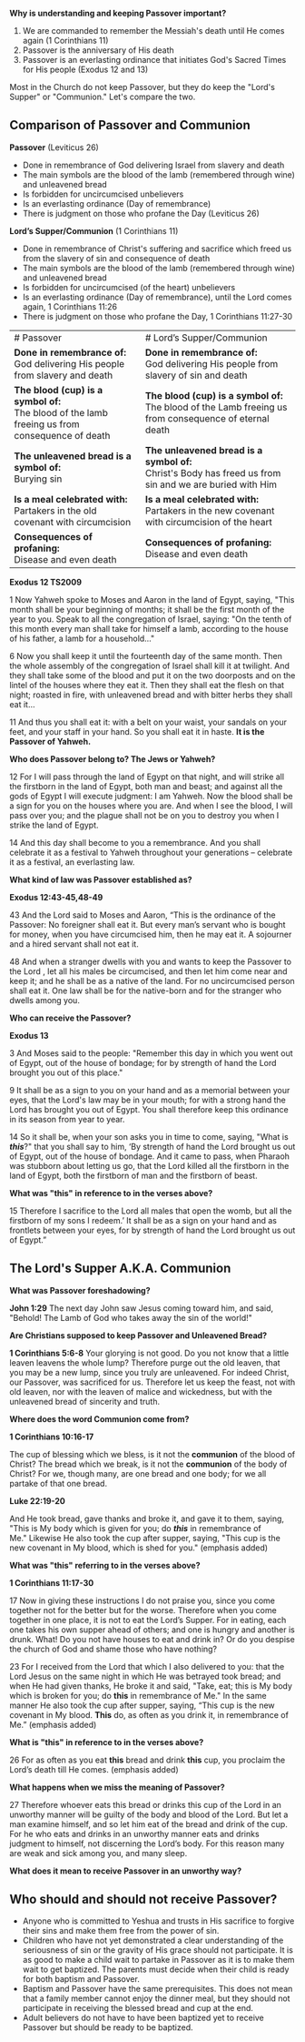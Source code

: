 **Why is understanding and keeping Passover important?**

1. We are commanded to remember the Messiah's death until He comes again (1 Corinthians 11)
2. Passover is the anniversary of His death
3. Passover is an everlasting ordinance that initiates God's Sacred Times for His people (Exodus 12 and 13)

Most in the Church do not keep Passover, but they do keep the "Lord's Supper" or "Communion." Let's compare the two.

## Comparison of Passover and Communion

**Passover** (Leviticus 26)

- Done in remembrance of God delivering Israel from slavery and death
- The main symbols are the blood of the lamb (remembered through wine) and unleavened bread
- Is forbidden for uncircumcised unbelievers
- Is an everlasting ordinance (Day of remembrance)
- There is judgment on those who profane the Day (Leviticus 26)

**Lord’s Supper/Communion** (1 Corinthians 11)

- Done in remembrance of Christ's suffering and sacrifice which freed us from the slavery of sin and consequence of death
- The main symbols are the blood of the lamb (remembered through wine) and unleavened bread
- Is forbidden for uncircumcised (of the heart) unbelievers
- Is an everlasting ordinance (Day of remembrance), until the Lord comes again, 1 Corinthians 11:26
- There is judgment on those who profane the Day, 1 Corinthians 11:27-30

|                                                                                                   |                                                                                                            |
| ------------------------------------------------------------------------------------------------- | ---------------------------------------------------------------------------------------------------------- |
| # Passover                                                                                        | # Lord’s Supper/Communion                                                                                  |
| **Done in remembrance of:**<br>God delivering His people from slavery and death                   | **Done in remembrance of:**<br>God delivering His people from slavery of sin and death                     |
| **The blood (cup) is a symbol of:**<br>The blood of the lamb freeing us from consequence of death | **The blood (cup) is a symbol of:**<br>The blood of the Lamb freeing us from consequence of eternal death  |
| **The unleavened bread is a symbol of:**<br>Burying sin                                           | **The unleavened bread is a symbol of:**<br>Christ's Body has freed us from sin and we are buried with Him |
| **Is a meal celebrated with:**<br>Partakers in the old covenant with circumcision                 | **Is a meal celebrated with:**<br>Partakers in the new covenant with circumcision of the heart             |
| **Consequences of profaning:**<br>Disease and even death                                          | **Consequences of profaning:**<br>Disease and even death                                                   |

**Exodus 12 TS2009**

1 Now Yahweh spoke to Moses and Aaron in the land of Egypt, saying, "This month shall be your beginning of months; it shall be the first month of the year to you. Speak to all the congregation of Israel, saying: "On the tenth of this month every man shall take for himself a lamb, according to the house of his father, a lamb for a household…"

6 Now you shall keep it until the fourteenth day of the same month. Then the whole assembly of the congregation of Israel shall kill it at twilight. And they shall take some of the blood and put it on the two doorposts and on the lintel of the houses where they eat it. Then they shall eat the flesh on that night; roasted in fire, with unleavened bread and with bitter herbs they shall eat it…

11 And thus you shall eat it: with a belt on your waist, your sandals on your feet, and your staff in your hand. So you shall eat it in haste. **It is the Passover of Yahweh.**

**Who does Passover belong to? The Jews or Yahweh?**

12 For I will pass through the land of Egypt on that night, and will strike all the firstborn in the land of Egypt, both man and beast; and against all the gods of Egypt I will execute judgment: I am Yahweh. Now the blood shall be a sign for you on the houses where you are. And when I see the blood, I will pass over you; and the plague shall not be on you to destroy you when I strike the land of Egypt.

14 And this day shall become to you a remembrance. And you shall celebrate it as a festival to Yahweh throughout your generations – celebrate it as a festival, an everlasting law.

**What kind of law was Passover established as?**

**Exodus 12:43-45,48-49**

43 And the Lord said to Moses and Aaron, “This is the ordinance of the Passover: No foreigner shall eat it. But every man’s servant who is bought for money, when you have circumcised him, then he may eat it. A sojourner and a hired servant shall not eat it.

48 And when a stranger dwells with you and wants to keep the Passover to the Lord , let all his males be circumcised, and then let him come near and keep it; and he shall be as a native of the land. For no uncircumcised person shall eat it. One law shall be for the native-born and for the stranger who dwells among you.

**Who can receive the Passover?**

**Exodus 13**

3 And Moses said to the people: "Remember this day in which you went out of Egypt, out of the house of bondage; for by strength of hand the Lord brought you out of this place."

9 It shall be as a sign to you on your hand and as a memorial between your eyes, that the Lord's law may be in your mouth; for with a strong hand the Lord has brought you out of Egypt. You shall therefore keep this ordinance in its season from year to year.

14 So it shall be, when your son asks you in time to come, saying, "What is ***this***?" that you shall say to him, ‘By strength of hand the Lord brought us out of Egypt, out of the house of bondage. And it came to pass, when Pharaoh was stubborn about letting us go, that the Lord killed all the firstborn in the land of Egypt, both the firstborn of man and the firstborn of beast.

**What was "this" in reference to in the verses above?**

15 Therefore I sacrifice to the Lord all males that open the womb, but all the firstborn of my sons I redeem.’ It shall be as a sign on your hand and as frontlets between your eyes, for by strength of hand the Lord brought us out of Egypt.”

## The Lord's Supper A.K.A. Communion


**What was Passover foreshadowing?**

**John 1:29**
The next day John saw Jesus coming toward him, and said, "Behold! The Lamb of God who takes away the sin of the world!"

**Are Christians supposed to keep Passover and Unleavened Bread?**

**1 Corinthians 5:6-8**
Your glorying is not good. Do you not know that a little leaven leavens the whole lump? Therefore purge out the old leaven, that you may be a new lump, since you truly are unleavened. For indeed Christ, our Passover, was sacrificed for us. Therefore let us keep the feast, not with old leaven, nor with the leaven of malice and wickedness, but with the unleavened bread of sincerity and truth.


**Where does the word Communion come from?**

**1 Corinthians 10:16-17**

The cup of blessing which we bless, is it not the **communion** of the blood of Christ? The bread which we break, is it not the **communion** of the body of Christ? For we, though many, are one bread and one body; for we all partake of that one bread.

**Luke 22:19-20**

And He took bread, gave thanks and broke it, and gave it to them, saying, "This is My body which is given for you; do ***this*** in remembrance of Me." Likewise He also took the cup after supper, saying, "This cup is the new covenant in My blood, which is shed for you." (emphasis added)

**What was "this" referring to in the verses above?**

**1 Corinthians 11:17-30**

17 Now in giving these instructions I do not praise you, since you come together not for the better but for the worse. Therefore when you come together in one place, it is not to eat the Lord’s Supper. For in eating, each one takes his own supper ahead of others; and one is hungry and another is drunk. What! Do you not have houses to eat and drink in? Or do you despise the church of God and shame those who have nothing?

23 For I received from the Lord that which I also delivered to you: that the Lord Jesus on the same night in which He was betrayed took bread; and when He had given thanks, He broke it and said, "Take, eat; this is My body which is broken for you; do **this** in remembrance of Me." In the same manner He also took the cup after supper, saying, “This cup is the new covenant in My blood. **This** do, as often as you drink it, in remembrance of Me.” (emphasis added)

**What is "this" in reference to in the verses above?**


26 For as often as you eat **this** bread and drink **this** cup, you proclaim the Lord’s death till He comes. (emphasis added)

**What happens when we miss the meaning of Passover?**

27 Therefore whoever eats this bread or drinks this cup of the Lord in an unworthy manner will be guilty of the body and blood of the Lord. But let a man examine himself, and so let him eat of the bread and drink of the cup. For he who eats and drinks in an unworthy manner eats and drinks judgment to himself, not discerning the Lord’s body. For this reason many are weak and sick among you, and many sleep.

**What does it mean to receive Passover in an unworthy way?**

## Who should and should not receive Passover?

- Anyone who is committed to Yeshua and trusts in His sacrifice to forgive their sins and make them free from the power of sin.
- Children who have not yet demonstrated a clear understanding of the seriousness of sin or the gravity of His grace should not participate. It is as good to make a child wait to partake in Passover as it is to make them wait to get baptized. The parents must decide when their child is ready for both baptism and Passover.
- Baptism and Passover have the same prerequisites. This does not mean that a family member cannot enjoy the dinner meal, but they should not participate in receiving the blessed bread and cup at the end.
- Adult believers do not have to have been baptized yet to receive Passover but should be ready to be baptized.